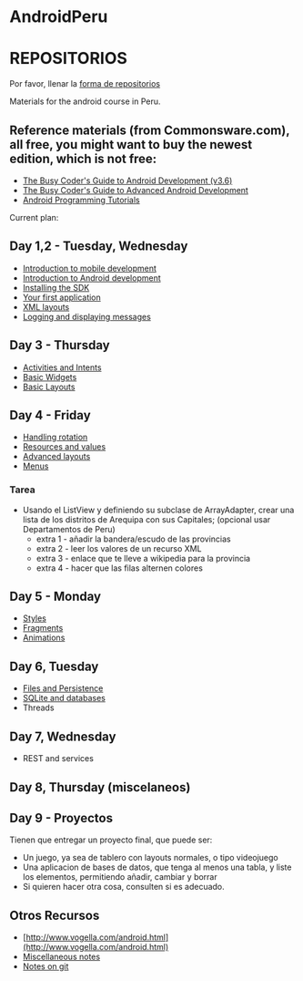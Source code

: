 AndroidPeru
===========

# REPOSITORIOS
Por favor, llenar la [forma de repositorios](https://docs.google.com/forms/d/1DX_8bmTzsm9AU3Z8WlTNiIoDLzmH4VZL_g9g61TqIrI/viewform)

Materials for the android course in Peru.

## Reference materials (from Commonsware.com), all free, you might want to buy the newest edition, which is not free:
* [The Busy Coder's Guide to Android Development (v3.6)](http://commonsware.com/Android/Android_3-6-CC.pdf)
* [The Busy Coder's Guide to Advanced Android Development](http://commonsware.com/AdvAndroid/AdvAndroid-2_0-CC.pdf)
* [Android Programming Tutorials](http://commonsware.com/AndTutorials/AndTutorials-3_9-CC.pdf)

Current plan:

## Day 1,2 - Tuesday, Wednesday
* [Introduction to mobile development](http://prezi.com/rlal834rjnzj/android/?auth_key=cc059e3e28d6ea9ae889dd5a1dc7382e7e0009ca&kw=view-rlal834rjnzj&rc=ref-11036559)
* [Introduction to Android development](https://docs.google.com/presentation/d/1jjGpr9BX2Y6Xse3dS_HQDx2VjmalNFakhFxuygCykR8/edit?usp=sharing)
* [Installing the SDK](http://developer.android.com)
* [Your first application](firstApp.md)
* [XML layouts](firstAppXml.md)
* [Logging and displaying messages](logging.md)

## Day 3 - Thursday
* [Activities and Intents](activitiesAndIntents.md)
* [Basic Widgets](basicWidgets.md)
* [Basic Layouts](layouts.md)

## Day 4 - Friday
* [Handling rotation](rotation.md)
* [Resources and values](resourcesAndValues.md)
* [Advanced layouts](advancedLayouts.md)
* [Menus](menus.md)

### Tarea
* Usando el ListView y definiendo su subclase de ArrayAdapter, crear una lista de los distritos de Arequipa con sus Capitales; (opcional usar Departamentos de Peru)
	* extra 1 - a&ntilde;adir la bandera/escudo de las provincias
	* extra 2 - leer los valores de un recurso XML
	* extra 3 - enlace que te lleve a wikipedia para la provincia
	* extra 4 - hacer que las filas alternen colores
	
	
	
## Day 5 - Monday
* [Styles](stylesAndThemes.md)
* [Fragments](fragments.md)
* [Animations](animation.md)

## Day 6, Tuesday
* [Files and Persistence](files.md)
* [SQLite and databases](sqlite.md)
* Threads

## Day 7, Wednesday
* REST and services

## Day 8, Thursday (miscelaneos)


## Day 9 - Proyectos
Tienen que entregar un proyecto final, que puede ser:
* Un juego, ya sea de tablero con layouts normales, o tipo videojuego
* Una aplicacion de bases de datos, que tenga al menos una tabla, y liste los elementos, permitiendo a&ntilde;adir, cambiar y borrar
* Si quieren hacer otra cosa, consulten si es adecuado.

## Otros Recursos
* [http://www.vogella.com/android.html](http://www.vogella.com/android.html)
* [Miscellaneous notes](misc.md)
* [Notes on git](git.md)
